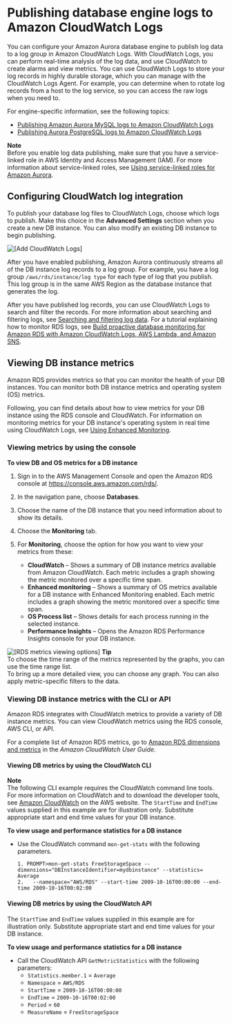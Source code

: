 # Publishing database engine logs to Amazon CloudWatch Logs<a name="publishing_cloudwatchlogs"></a>

You can configure your Amazon Aurora database engine to publish log data to a log group in Amazon CloudWatch Logs\. With CloudWatch Logs, you can perform real\-time analysis of the log data, and use CloudWatch to create alarms and view metrics\. You can use CloudWatch Logs to store your log records in highly durable storage, which you can manage with the CloudWatch Logs Agent\. For example, you can determine when to rotate log records from a host to the log service, so you can access the raw logs when you need to\. 

For engine\-specific information, see the following topics:
+ [Publishing Amazon Aurora MySQL logs to Amazon CloudWatch Logs](AuroraMySQL.Integrating.CloudWatch.md)
+ [Publishing Aurora PostgreSQL logs to Amazon CloudWatch Logs](AuroraPostgreSQL.CloudWatch.md)

**Note**  
Before you enable log data publishing, make sure that you have a service\-linked role in AWS Identity and Access Management \(IAM\)\. For more information about service\-linked roles, see [Using service\-linked roles for Amazon Aurora](UsingWithRDS.IAM.ServiceLinkedRoles.md)\.

## Configuring CloudWatch log integration<a name="integrating_cloudwatchlogs.configure"></a>

To publish your database log files to CloudWatch Logs, choose which logs to publish\. Make this choice in the **Advanced Settings** section when you create a new DB instance\. You can also modify an existing DB instance to begin publishing\. 

![\[Add CloudWatch Logs\]](http://docs.aws.amazon.com/AmazonRDS/latest/AuroraUserGuide/images/AddCWLogs.png)

 After you have enabled publishing, Amazon Aurora continuously streams all of the DB instance log records to a log group\. For example, you have a log group `/aws/rds/instance/log type` for each type of log that you publish\. This log group is in the same AWS Region as the database instance that generates the log\.

After you have published log records, you can use CloudWatch Logs to search and filter the records\. For more information about searching and filtering logs, see [Searching and filtering log data](https://docs.aws.amazon.com/AmazonCloudWatch/latest/logs/MonitoringLogData.html)\. For a tutorial explaining how to monitor RDS logs, see [Build proactive database monitoring for Amazon RDS with Amazon CloudWatch Logs, AWS Lambda, and Amazon SNS](https://aws.amazon.com/blogs/database/build-proactive-database-monitoring-for-amazon-rds-with-amazon-cloudwatch-logs-aws-lambda-and-amazon-sns/)\.

## Viewing DB instance metrics<a name="USER_Monitoring"></a>

Amazon RDS provides metrics so that you can monitor the health of your DB instances\. You can monitor both DB instance metrics and operating system \(OS\) metrics\.

Following, you can find details about how to view metrics for your DB instance using the RDS console and CloudWatch\. For information on monitoring metrics for your DB instance's operating system in real time using CloudWatch Logs, see [Using Enhanced Monitoring](USER_Monitoring.OS.md)\.

### Viewing metrics by using the console<a name="USER_Monitoring.CON"></a>

**To view DB and OS metrics for a DB instance**

1. Sign in to the AWS Management Console and open the Amazon RDS console at [https://console\.aws\.amazon\.com/rds/](https://console.aws.amazon.com/rds/)\.

1. In the navigation pane, choose **Databases**\.

1. Choose the name of the DB instance that you need information about to show its details\.

1. Choose the **Monitoring** tab\.

1. For **Monitoring**, choose the option for how you want to view your metrics from these:
   + **CloudWatch** – Shows a summary of DB instance metrics available from Amazon CloudWatch\. Each metric includes a graph showing the metric monitored over a specific time span\.
   + **Enhanced monitoring** – Shows a summary of OS metrics available for a DB instance with Enhanced Monitoring enabled\. Each metric includes a graph showing the metric monitored over a specific time span\.
   + **OS Process list** – Shows details for each process running in the selected instance\.
   + **Performance Insights** – Opens the Amazon RDS Performance Insights console for your DB instance\.

     
![\[RDS metrics viewing options\]](http://docs.aws.amazon.com/AmazonRDS/latest/AuroraUserGuide/images/metrics0-aurora.png)
**Tip**  
To choose the time range of the metrics represented by the graphs, you can use the time range list\.  
To bring up a more detailed view, you can choose any graph\. You can also apply metric\-specific filters to the data\. 

### Viewing DB instance metrics with the CLI or API<a name="USER_Monitoring.DB"></a>

Amazon RDS integrates with CloudWatch metrics to provide a variety of DB instance metrics\. You can view CloudWatch metrics using the RDS console, AWS CLI, or API\.

 For a complete list of Amazon RDS metrics, go to [ Amazon RDS dimensions and metrics](https://docs.aws.amazon.com/AmazonCloudWatch/latest/DeveloperGuide/rds-metricscollected.html) in the *Amazon CloudWatch User Guide*\. 

#### Viewing DB metrics by using the CloudWatch CLI<a name="USER_Monitoring.CLI"></a>

**Note**  
The following CLI example requires the CloudWatch command line tools\. For more information on CloudWatch and to download the developer tools, see [Amazon CloudWatch](https://aws.amazon.com/cloudwatch) on the AWS website\. The `StartTime` and `EndTime` values supplied in this example are for illustration only\. Substitute appropriate start and end time values for your DB instance\.

**To view usage and performance statistics for a DB instance**
+ Use the CloudWatch command `mon-get-stats` with the following parameters\.

  ```
  1. PROMPT>mon-get-stats FreeStorageSpace --dimensions="DBInstanceIdentifier=mydbinstance" --statistics= Average 
  2.   --namespace="AWS/RDS" --start-time 2009-10-16T00:00:00 --end-time 2009-10-16T00:02:00
  ```

#### Viewing DB metrics by using the CloudWatch API<a name="USER_Monitoring.API"></a>

The `StartTime` and `EndTime` values supplied in this example are for illustration only\. Substitute appropriate start and end time values for your DB instance\.

**To view usage and performance statistics for a DB instance**
+ Call the CloudWatch API `GetMetricStatistics` with the following parameters:
  + `Statistics.member.1` = `Average`
  + `Namespace` = `AWS/RDS`
  + `StartTime` = `2009-10-16T00:00:00`
  + `EndTime` = `2009-10-16T00:02:00`
  + `Period` = `60`
  + `MeasureName` = `FreeStorageSpace`